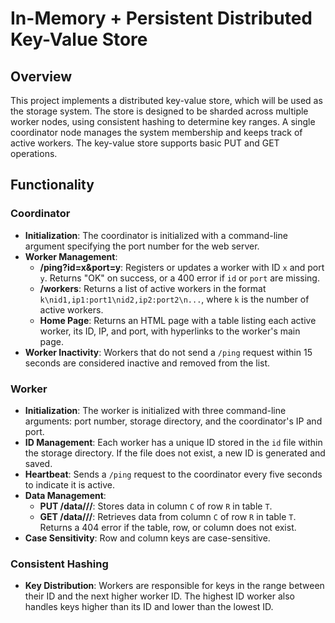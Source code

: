 # In-Memory + Persistent Distributed Key-Value Store

## Overview

This project implements a distributed key-value store, which will be used as the storage system. The store is designed to be sharded across multiple worker nodes, using consistent hashing to determine key ranges. A single coordinator node manages the system membership and keeps track of active workers. The key-value store supports basic PUT and GET operations.

## Functionality

### Coordinator

- **Initialization**: The coordinator is initialized with a command-line argument specifying the port number for the web server.
- **Worker Management**:
  - **/ping?id=x&port=y**: Registers or updates a worker with ID `x` and port `y`. Returns "OK" on success, or a 400 error if `id` or `port` are missing.
  - **/workers**: Returns a list of active workers in the format `k\nid1,ip1:port1\nid2,ip2:port2\n...`, where `k` is the number of active workers.
  - **Home Page**: Returns an HTML page with a table listing each active worker, its ID, IP, and port, with hyperlinks to the worker's main page.
- **Worker Inactivity**: Workers that do not send a `/ping` request within 15 seconds are considered inactive and removed from the list.

### Worker

- **Initialization**: The worker is initialized with three command-line arguments: port number, storage directory, and the coordinator's IP and port.
- **ID Management**: Each worker has a unique ID stored in the `id` file within the storage directory. If the file does not exist, a new ID is generated and saved.
- **Heartbeat**: Sends a `/ping` request to the coordinator every five seconds to indicate it is active.
- **Data Management**:
  - **PUT /data/<T>/<R>/<C>**: Stores data in column `C` of row `R` in table `T`.
  - **GET /data/<T>/<R>/<C>**: Retrieves data from column `C` of row `R` in table `T`. Returns a 404 error if the table, row, or column does not exist.
- **Case Sensitivity**: Row and column keys are case-sensitive.

### Consistent Hashing

- **Key Distribution**: Workers are responsible for keys in the range between their ID and the next higher worker ID. The highest ID worker also handles keys higher than its ID and lower than the lowest ID.
